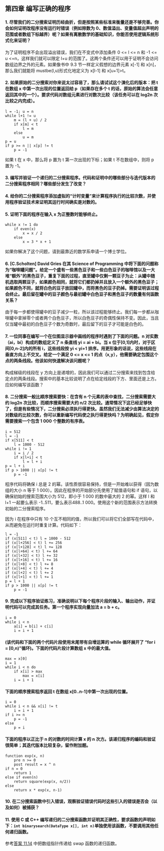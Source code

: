 ## 第四章 编写正确的程序

**<h4 id = "1">1. 尽管我们的二分搜索证明历经曲折，但是按照某些标准来衡量还是不够完善。你会如何证明改程序没有运行时错误（例如除数为 0、数值溢出、变量值超出声明的范围或者数组下标越界）呢？如果有离散数学的基础知识，你能否使用逻辑系统形式化来证明？</h4>**

为了证明程序不会出现溢出错误，我们在不变式中添加条件 0 <= l <= n 和 -1 <= u <=n，这样我们就可以限定 l+u 的范围了。这两个条件还可以用于证明不会访问数组边界之外的元素。如果像书中 9.3 节一样定义假想的边界元素 x[-1] 和 x[n]，那么我们就能将 mustbe(l,u)形式化地定义为 x[l-1] 和 x[u+1]>t。

**<h4 id = "2">2. 如果原始的二分搜索对你来说太过容易了，那么请试试这个演化后的版本：把 t 在数组 x 中第一次出现的位置返回给 p（如果存在多个 t 的话，原始的算法会任意返回其中的一个）。要求代码对数组元素进行对数次比较（该任务可以在 log2n 次比较之内完成）。</h4>**

```
l = -1; u = n
while l+1 != u
    m = (l + u) / 2
    if x[m] < t
        l = m
    else
        u = m
p = u
if p >= n || x[p] != t
    p = -1
```
如果 t 在 x 中，那么将 p 置为 t 第一次出现的下标；如果 t 不在数组中，则将 p 置为 -1。

**<h4 id = "3">3. 编写并验证一个递归的二分搜索程序。代码和证明中的哪些部分与迭代版本的二分搜索程序相同？哪些部分发生了改变？</h4>**

**<h4 id = "4">4. 给你的二分搜索程序添加虚拟的“计时变量”来计算程序执行的比较次数，并使用程序验证技术来证明其运行时间确实是对数的。</h4>**

**<h4 id = "5">5. 证明下面的程序在输入 x 为正整数时能够终止。</h4>**
```
while x != 1 do
    if even(x)
        x = x / 2
    else
        x = 3 * x + 1
```

如果你解决了这个问题，请到最靠近的数学系申请一个博士学位。

**<h4 id = "6">6. [C.Scholten] David Gries 在其 Science of Programming 中将下面的问题称为“咖啡罐问题”。给定一个盛有一些黑色豆子和一些白色豆子的咖啡馆以及一大堆“额外”的黑色豆子，重复下面的过程，直至罐中仅剩一颗豆子为止：从罐中随机选取两颗豆子，如果颜色相同，就将它们都扔掉并且放入一个额外的黑色豆子；如果颜色不同，就将白色的豆子放回罐中，而将黑色的豆子扔掉。需要证明该过程会终止。最后留在罐中的豆子颜色与最初罐中白色豆子和黑色豆子的数量有何函数关系？</h4>**

由于每一步都使得罐中的豆子减少一粒，所以该过程能够终止。我们每一步都从咖啡罐中拿掉零个或者两个白色豆子，所以白色豆子的奇偶性保持不变。因此，当且仅当罐中最初的白色豆子个数为奇数时，最后留下的豆子才可能是白色的。

**<h4 id = "7">7. 一位同事在编写一个在位图显示器中画线的程序时遇到了下面的问题。n 对实数（ai，bi）构成的数组定义了 n 条直线 yi = ai + bi。当 x 位于[0,1]内时，对于区间[0,n-2]内的所有 i，这些线段按 yi < yi+1 排序。用更形象的话说，这些线段在垂直方向上不交叉。给定一个满足 0 <= x <= 1 的点（x,y），他需要确定包围这个点的两条线段。他该如何快速解决该问题呢？</h4>**

构成梯级的线段在 y 方向上是递增的，因此我们可以通过二分搜索来找到包含给定点的两条线段。搜索中的基本比较说明了点在给定线段的下方、里面还是上方。应如何编写该函数？

**<h4 id = "8">8. 二分搜索一般比顺序搜索要快：在含有 n 个元素的表中查找，二分搜索需要大约 log2n 次比较，而顺序搜索需要大约 n/2 次比较。通常情况下这已经足够快了，但是有些情况下，二分搜索必须执行得更快。虽然我们无法减少由算法决定的对数级的比较次数，你可以重新编写代码使之执行得更快吗？为明确起见，假定你需要搜索一个包含 1 000 个整数的有序表。</h4>**

```
i = 512
l = -1
if x[511] < t
    l = 1000 - 512
while i != 1
    i = i / 2
    if x[l+i] < t
        l = l + i
p = l + i
if p > 1000 || x[p] != t
    p = -1
```
程序代码将确保 i 总是 2 的幂。该性质很容易保持，但是一开始难以获得（因为数组的大小 n 等于 1 000）。因此在程序的开始部分先使用了赋值语句和 if 语句，以确保初始的搜索范围大小为 512，即小于 1 000 的数中最大的 2 的幂。这样 l 和 l+1 一起要么表示 -1..511，要么表示488..1 000。使用这个新的范围表示方法转换初始的二分搜索程序。

因为 i 在程序中只有 10 个互不相同的值，所以我们可以将它们全部写在代码中，从而避免在运行时重复计算。代码如下：
```
l = -1
if (x[511] < t) l = 1000 - 512
if (x[l+256] < t) l += 256
if (x[l+128] < t) l += 128
if (x[l+64] < t) l += 64
if (x[l+32] < t) l += 32
if (x[l+16] < t) l += 16
if (x[l+8] < t) l += 8
if (x[l+4] < t) l += 4
if (x[l+2] < t) l += 2
if (x[l+1] < t) l += 1
p = l + 1
if p > 1000 || x[p] != t
    p = -1
```

**<h4 id = "9">9. 完成以下程序验证练习，准确说明以下每个程序片段的输入、输出动作，并证明代码可以完成其任务。第一个程序实现向量加法 a = b + c。</h4>**
```
i = 0
while i < n
    a[i] = b[i] + c[i]
    i = i + 1
```
**<h4>(该代码和下面的两个代码片段使用末尾带有自增运算的 while 循环展开了 “for i = [0,n)”循环)。下面的代码片段计算数组 x 中的最大值。</h4>**
```
max = x[0]
i = 1
while i < n do
    if x[i] > max
        max = x[i]
    i = i + 1
```
**<h4>下面的顺序搜索程序返回 t 在数组 x[0..n-1]中第一次出现的位置。</h4>**
```
i = 0
while i < n && x[i] != t
    i = i + 1
if i >= n
    p = -1
else
    p = i
```
**<h4>下面的程序以正比于 n 的对数的时间计算 x 的 n 次方。该递归程序的编码和验证很简单；其迭代版本比较复杂，留作附加题。</h4>**
```
function exp(x, n)
    pre n >= 0
    post result = x ^ n
if n = 0
    return 1
else if even(n)
    return square(exp(x, n/2))
else
    return x * exp(x, n-1)
```

**<h4 id = "10">10. 在二分搜索函数中引入错误，观察验证错误代码时这些引入的错误是否会（以及如何）被捕获？</h4>**

**<h4 id = "11">11. 使用 C 或 C++ 编写递归的二分搜索函数并证明其正确性，要求函数的声明如下：`int binarysearch(DataType x[], int n)`单独使用该函数，不要调用其他任何递归函数。</h4>**

参考[答案 11.14](Chapter-Eleven.md/#14) 中把数组指针传递给 swap 函数的递归函数。